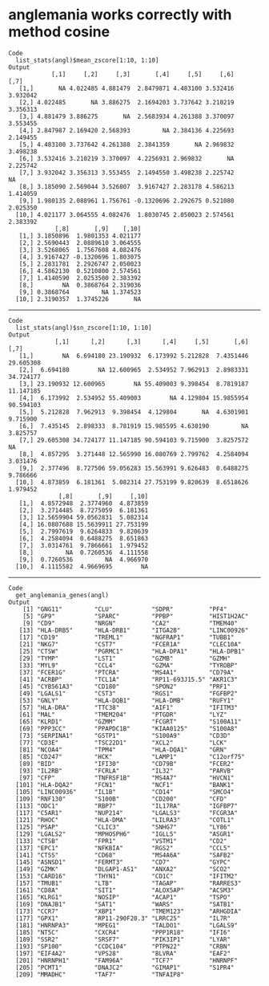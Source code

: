 # anglemania works correctly with method cosine

    Code
      list_stats(angl)$mean_zscore[1:10, 1:10]
    Output
                [,1]     [,2]     [,3]       [,4]     [,5]     [,6]     [,7]
       [1,]       NA 4.022485 4.881479  2.8479871 4.483100 3.532416 3.932042
       [2,] 4.022485       NA 3.886275  2.1694203 3.737642 3.210219 3.356313
       [3,] 4.881479 3.886275       NA  2.5683934 4.261388 3.370097 3.553455
       [4,] 2.847987 2.169420 2.568393         NA 2.384136 4.225693 2.149455
       [5,] 4.483100 3.737642 4.261388  2.3841359       NA 2.969832 3.498238
       [6,] 3.532416 3.210219 3.370097  4.2256931 2.969832       NA 2.225742
       [7,] 3.932042 3.356313 3.553455  2.1494550 3.498238 2.225742       NA
       [8,] 3.185090 2.569044 3.526807  3.9167427 2.283178 4.586213 1.414059
       [9,] 1.980135 2.088961 1.756761 -0.1320696 2.292675 0.521080 2.025350
      [10,] 4.021177 3.064555 4.082476  1.8030745 2.050023 2.574561 2.383392
                 [,8]       [,9]    [,10]
       [1,] 3.1850896  1.9801353 4.021177
       [2,] 2.5690443  2.0889610 3.064555
       [3,] 3.5268065  1.7567608 4.082476
       [4,] 3.9167427 -0.1320696 1.803075
       [5,] 2.2831781  2.2926747 2.050023
       [6,] 4.5862130  0.5210800 2.574561
       [7,] 1.4140590  2.0253500 2.383392
       [8,]        NA  0.3868764 2.319036
       [9,] 0.3868764         NA 1.374523
      [10,] 2.3190357  1.3745226       NA

---

    Code
      list_stats(angl)$sn_zscore[1:10, 1:10]
    Output
                 [,1]      [,2]      [,3]      [,4]     [,5]       [,6]      [,7]
       [1,]        NA  6.694180 23.190932  6.173992 5.212828  7.4351446 29.605308
       [2,]  6.694180        NA 12.600965  2.534952 7.962913  2.8983331 34.724177
       [3,] 23.190932 12.600965        NA 55.409003 9.398454  8.7819187 11.147185
       [4,]  6.173992  2.534952 55.409003        NA 4.129804 15.9855954 90.594103
       [5,]  5.212828  7.962913  9.398454  4.129804       NA  4.6301901  9.715900
       [6,]  7.435145  2.898333  8.781919 15.985595 4.630190         NA  3.825757
       [7,] 29.605308 34.724177 11.147185 90.594103 9.715900  3.8257572        NA
       [8,]  4.857295  3.271448 12.565990 16.080769 2.799762  4.2584094  3.031476
       [9,]  2.377496  8.727506 59.056283 15.563991 9.626483  0.6488275  9.786666
      [10,]  4.873859  6.181361  5.082314 27.753199 9.820639  8.6518626  1.979452
                  [,8]       [,9]     [,10]
       [1,]  4.8572948  2.3774960  4.873859
       [2,]  3.2714485  8.7275059  6.181361
       [3,] 12.5659904 59.0562831  5.082314
       [4,] 16.0807688 15.5639911 27.753199
       [5,]  2.7997619  9.6264833  9.820639
       [6,]  4.2584094  0.6488275  8.651863
       [7,]  3.0314761  9.7866661  1.979452
       [8,]         NA  0.7260536  4.111558
       [9,]  0.7260536         NA  4.966970
      [10,]  4.1115582  4.9669695        NA

---

    Code
      get_anglemania_genes(angl)
    Output
        [1] "GNG11"         "CLU"           "SDPR"          "PF4"          
        [5] "GP9"           "SPARC"         "PPBP"          "HIST1H2AC"    
        [9] "CD9"           "NRGN"          "CA2"           "TMEM40"       
       [13] "HLA-DRB5"      "HLA-DRB1"      "ITGA2B"        "LINC00926"    
       [17] "CD19"          "TREML1"        "NGFRAP1"       "TUBB1"        
       [21] "NKG7"          "CST7"          "FCER1A"        "CLEC10A"      
       [25] "CTSW"          "PGRMC1"        "HLA-DPA1"      "HLA-DPB1"     
       [29] "TYMP"          "LST1"          "GZMB"          "GZMH"         
       [33] "MYL9"          "CCL4"          "GZMA"          "TYROBP"       
       [37] "FCER1G"        "PTCRA"         "MS4A1"         "CD79A"        
       [41] "ACRBP"         "TCL1A"         "RP11-693J15.5" "AKR1C3"       
       [45] "CYB561A3"      "CD180"         "SPON2"         "PRF1"         
       [49] "LGALS1"        "CST3"          "RGS1"          "FGFBP2"       
       [53] "GNLY"          "HLA-DQB1"      "HLA-DMB"       "RUFY1"        
       [57] "HLA-DRA"       "TTC38"         "AIF1"          "IFITM3"       
       [61] "MAL"           "TMEM204"       "PTGDR"         "LYZ"          
       [65] "KLRD1"         "GZMM"          "FCGRT"         "S100A11"      
       [69] "PPP3CC"        "PPAPDC1B"      "KIAA0125"      "S100A8"       
       [73] "SERPINA1"      "GSTP1"         "S100A9"        "CD3D"         
       [77] "CD3E"          "TSC22D1"       "XCL2"          "LCK"          
       [81] "NCOA4"         "TPM4"          "HLA-DQA1"      "GRN"          
       [85] "CD247"         "HCK"           "LAMP1"         "C12orf75"     
       [89] "BID"           "IFI30"         "CD79B"         "FCER2"        
       [93] "IL2RB"         "FCRLA"         "IL32"          "PARVB"        
       [97] "CFP"           "TNFRSF1B"      "MS4A7"         "HVCN1"        
      [101] "HLA-DQA2"      "FCN1"          "NCF1"          "BANK1"        
      [105] "LINC00936"     "IL1B"          "CD14"          "SMCO4"        
      [109] "RNF130"        "S100B"         "CD200"         "CFD"          
      [113] "ODC1"          "RBP7"          "IL17RA"        "IGFBP7"       
      [117] "C5AR1"         "NUP214"        "LGALS3"        "FCGR3A"       
      [121] "RHOC"          "HLA-DMA"       "LILRA3"        "COTL1"        
      [125] "PSAP"          "CLIC3"         "SNHG7"         "LY86"         
      [129] "LGALS2"        "MPHOSPH6"      "IGLL5"         "ASGR1"        
      [133] "CTSB"          "FPR1"          "VSTM1"         "CD2"          
      [137] "EPC1"          "NFKBIA"        "RGS2"          "CCL5"         
      [141] "CTSS"          "CD68"          "MS4A6A"        "SAFB2"        
      [145] "ASNSD1"        "FERMT3"        "CD7"           "GYPC"         
      [149] "GZMK"          "DLGAP1-AS1"    "ANXA2"         "SCO2"         
      [153] "CARD16"        "THYN1"         "CD1C"          "IFITM2"       
      [157] "TMUB1"         "LTB"           "TAGAP"         "RARRES3"      
      [161] "CD8A"          "SIT1"          "ALOX5AP"       "ACSM3"        
      [165] "KLRG1"         "NOSIP"         "ACAP1"         "TSPO"         
      [169] "DNAJB1"        "SAT1"          "WARS"          "SATB1"        
      [173] "CCR7"          "XBP1"          "TMEM123"       "ARHGDIA"      
      [177] "GPX1"          "RP11-290F20.3" "LRRC25"        "IL7R"         
      [181] "HNRNPA3"       "MPEG1"         "TALDO1"        "LGALS9"       
      [185] "NT5C"          "CXCR4"         "PPP1R18"       "IFI6"         
      [189] "SSR2"          "SRSF7"         "PIK3IP1"       "LYAR"         
      [193] "SP100"         "CCDC104"       "PTPN22"        "CRBN"         
      [197] "EIF4A2"        "VPS28"         "BLVRA"         "EAF2"         
      [201] "HNRNPH1"       "FAM96A"        "TCF7"          "HNRNPF"       
      [205] "PCMT1"         "DNAJC2"        "GIMAP1"        "S1PR4"        
      [209] "MMADHC"        "TAF7"          "TNFAIP8"      

